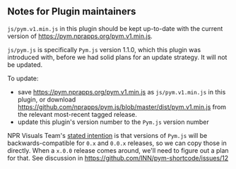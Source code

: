 ## Notes for Plugin maintainers

`js/pym.v1.min.js` in this plugin should be kept up-to-date with the current version of https://pym.nprapps.org/pym.v1.min.js.

`js/pym.js` is specifically `Pym.js` version 1.1.0, which this plugin was introduced with, before we had solid plans for an update strategy. It will not be updated.

To update:

- save https://pym.nprapps.org/pym.v1.min.js as `js/pym.v1.min.js` in this plugin, or download https://github.com/nprapps/pym.js/blob/master/dist/pym.v1.min.js from the relevant most-recent tagged release.
- update this plugin's version number to the `Pym.js` version number

NPR Visuals Team's [stated intention](https://github.com/nprapps/pym.js/tree/master#versioning) is that versions of `Pym.js` will be backwards-compatible for `0.x` and `0.0.x` releases, so we can copy those in directly. When a `x.0.0` release comes around, we'll need to figure out a plan for that. See discussion in https://github.com/INN/pym-shortcode/issues/12
